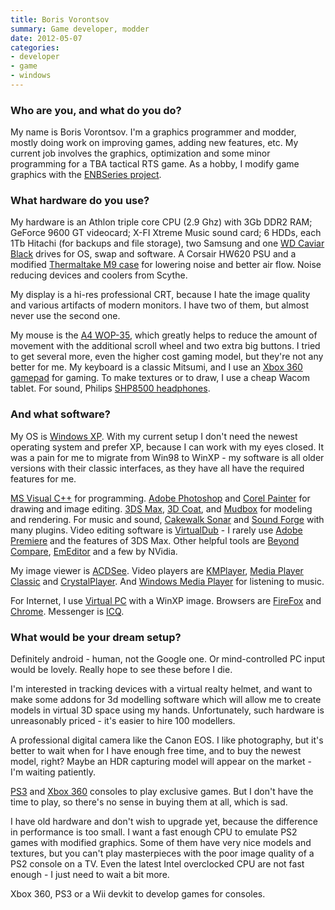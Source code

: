 ```yaml
---
title: Boris Vorontsov
summary: Game developer, modder
date: 2012-05-07
categories:
- developer
- game
- windows
---
```


### Who are you, and what do you do?

My name is Boris Vorontsov. I'm a graphics programmer and modder, mostly doing work on improving games, adding new features, etc. My current job involves the graphics, optimization and some minor programming for a TBA tactical RTS game. As a hobby, I modify game graphics with the [ENBSeries project](http://enbdev.com/description_en.htm "Boris' mod project.").

### What hardware do you use?

My hardware is an Athlon triple core CPU (2.9 Ghz) with 3Gb DDR2 RAM; GeForce 9600 GT videocard; X-FI Xtreme Music sound card; 6 HDDs, each 1Tb Hitachi (for backups and file storage), two Samsung and one [WD Caviar Black][caviar-black] drives for OS, swap and software. A Corsair HW620 PSU and a modified [Thermaltake M9 case][m9-vi1000] for lowering noise and better air flow. Noise reducing devices and coolers from Scythe. 

My display is a hi-res professional CRT, because I hate the image quality and various artifacts of modern monitors. I have two of them, but almost never use the second one.

My mouse is the [A4 WOP-35][wop-35], which greatly helps to reduce the amount of movement with the additional scroll wheel and two extra big buttons. I tried to get several more, even the higher cost gaming model, but they're not any better for me. My keyboard is a classic Mitsumi, and I use an [Xbox 360 gamepad][xbox-360-controller-for-windows] for gaming. To make textures or to draw, I use a cheap Wacom tablet. For sound, Philips [SHP8500 headphones][shp8500-00].

### And what software?

My OS is [Windows XP][windows-xp]. With my current setup I don't need the newest operating system and prefer XP, because I can work with my eyes closed. It was a pain for me to migrate from Win98 to WinXP - my software is all older versions with their classic interfaces, as they have all have the required features for me.

[MS Visual C++][visual-c-plusplus] for programming. [Adobe Photoshop][photoshop] and [Corel Painter][painter] for drawing and image editing. [3DS Max][3ds-max], [3D Coat][3d-coat], and [Mudbox][] for modeling and rendering. For music and sound, [Cakewalk Sonar][sonar] and [Sound Forge][sound-forge] with many plugins. Video editing software is [VirtualDub][] - I rarely use [Adobe Premiere][premiere] and the features of 3DS Max. Other helpful tools are [Beyond Compare][beyond-compare], [EmEditor][] and a few by NVidia.

My image viewer is [ACDSee][]. Video players are [KMPlayer][], [Media Player Classic][media-player-classic] and [CrystalPlayer][]. And [Windows Media Player][windows-media-player] for listening to music.

For Internet, I use [Virtual PC][virtual-pc] with a WinXP image. Browsers are [FireFox][] and [Chrome][]. Messenger is [ICQ][].

### What would be your dream setup?

Definitely android - human, not the Google one. Or mind-controlled PC input would be lovely. Really hope to see these before I die.

I'm interested in tracking devices with a virtual realty helmet, and want to make some addons for 3d modelling software which will allow me to create models in virtual 3D space using my hands. Unfortunately, such hardware is unreasonably priced - it's easier to hire 100 modellers.

A professional digital camera like the Canon EOS. I like photography, but it's better to wait when for I have enough free time, and to buy the newest model, right? Maybe an HDR capturing model will appear on the market - I'm waiting patiently.

[PS3][] and [Xbox 360][xbox-360] consoles to play exclusive games. But I don't have the time to play, so there's no sense in buying them at all, which is sad.

I have old hardware and don't wish to upgrade yet, because the difference in performance is too small. I want a fast enough CPU to emulate PS2 games with modified graphics. Some of them have very nice models and textures, but you can't play masterpieces with the poor image quality of a PS2 console on a TV. Even the latest Intel overclocked CPU are not fast enough - I just need to wait a bit more.

Xbox 360, PS3 or a Wii devkit to develop games for consoles.

[3d-coat]: http://web.archive.org/web/20230814003139/https://3dcoat.com/ "3D digital sculpting software."
[3ds-max]: http://web.archive.org/web/20221224201800/https://www.autodesk.com/products/3ds-max/overview "3D modelling and animation software."
[acdsee]: https://www.acdsee.com/en/products/photo-studio-home/ "An image and photo manager."
[beyond-compare]: http://web.archive.org/web/20230509200105/https://www.scootersoftware.com/features.php "File and folder comparison and syncing software for Windows."
[caviar-black]: http://web.archive.org/web/20230408033336/http://www.amazon.com/Western-Digital-Caviar-Internal-Desktop/dp/B004CSIG1G/ "An internal hard disk for desktop machines."
[chrome]: https://www.google.com/intl/en/chrome/ "A WebKit-based browser, where each tab runs in its own thread."
[crystalplayer]: http://web.archive.org/web/20211227003446/http://crystalreality.com/cp/ "A video player for Windows."
[emeditor]: https://www.emeditor.com/ "A text editor for Window."
[firefox]: https://www.mozilla.org/en-US/firefox/new/ "A cross-platform open-source web browser."
[icq]: https://en.wikipedia.org/wiki/ICQ "An ancient instant messaging client."
[kmplayer]: https://en.wikipedia.org/wiki/The_KMPlayer "A media player for Windows."
[m9-vi1000]: https://lanoc.org/review/hardware/cases/1166 "A PC tower case."
[media-player-classic]: https://en.wikipedia.org/wiki/Media_Player_Classic "A media player for Windows."
[mudbox]: http://web.archive.org/web/20221223233150/https://www.autodesk.com/products/mudbox/overview "3D digital sculpting and painting software."
[painter]: http://web.archive.org/web/20230727020252/https://www.painterartist.com/en/product/painter/ "Digital art software."
[photoshop]: https://www.adobe.com/products/photoshop.html "A bitmap image editor."
[premiere]: https://www.adobe.com/products/premiere.html "A video editing suite."
[ps3]: https://www.playstation.com/en-us/ "A shiny gaming console from Sony."
[shp8500-00]: http://web.archive.org/web/20190506092512/https://www.amazon.co.uk/Philips-SHP8500-00-Stereo-Headphones/dp/B000JU5CX6 "Headphones."
[sonar]: http://web.archive.org/web/20230605024924/http://www.cakewalk.com/Products/SONAR "Audio editing software."
[sound-forge]: http://web.archive.org/web/20230605044700/https://www.sonycreativesoftware.com/soundforgepro/ "Audio editing software."
[virtual-pc]: https://en.wikipedia.org/wiki/Windows_Virtual_PC "Windows emulation software, for Windows."
[virtualdub]: https://www.virtualdub.org/ "A video capture and processing tool for Windows."
[visual-c-plusplus]: http://web.archive.org/web/20220909171115/https://learn.microsoft.com/ "An IDE for Windows software development."
[windows-media-player]: https://en.wikipedia.org/wiki/Windows_Media_Player "Audio/media jukebox software."
[windows-xp]: https://en.wikipedia.org/wiki/Windows_XP "An operating system for x86 computers."
[wop-35]: http://www.a4tech.com/product.asp?cid=197&scid=197&id=22 "A multi-button mouse."
[xbox-360-controller-for-windows]: https://www.microsoft.com/accessories/en-us/p/xbox-360-controller-for-windows "A video game controller."
[xbox-360]: http://web.archive.org/web/20131008213618/http://www.xbox.com/en-US/xbox360 "A gaming console."

